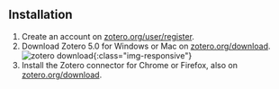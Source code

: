 ## Installation
1. Create an account on [zotero.org/user/register](https://www.zotero.org/user/register).
2. Download Zotero 5.0 for Windows or Mac on [zotero.org/download](https://www.zotero.org/download).
![zotero download](/using-zotero/images/zotero-downloads.png){:class="img-responsive"}
3. Install the Zotero connector for Chrome or Firefox, also on [zotero.org/download](https://www.zotero.org/download). 
